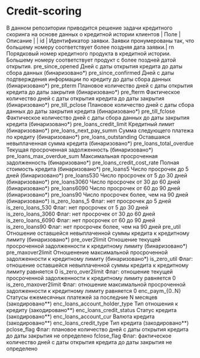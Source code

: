 # Credit-scoring
В данном репозитории приводится решение задачи кредитного скоринга на основе данных о кредитной истории клиентов
| Поле | Описание |
| id   | Идентификатор заявки. Заявки пронумерованы так, что большему номеру соответствует более поздняя дата заявки.| 
rn	Порядковый номер кредитного продукта в кредитной истории. Большему номеру соответствует продукт с более поздней датой открытия.
pre_since_opened	Дней с даты открытия кредита до даты сбора данных (бинаризовано*)
pre_since_confirmed	Дней с даты подтверждения информации по кредиту до даты сбора данных (бинаризовано*)
pre_pterm	Плановое количество дней с даты открытия кредита до даты закрытия (бинаризовано*)
pre_fterm	Фактическое количество дней с даты открытия кредита до даты закрытия (бинаризовано*)
pre_till_pclose	Плановое количество дней с даты сбора данных до даты закрытия кредита (бинаризовано*)
pre_till_fclose	Фактическое количество дней с даты сбора данных до даты закрытия кредита (бинаризовано*)
pre_loans_credit_limit	Кредитный лимит (бинаризовано*)
pre_loans_next_pay_summ	Сумма следующего платежа по кредиту (бинаризовано*)
pre_loans_outstanding	Оставшаяся невыплаченная сумма кредита (бинаризовано*)
pre_loans_total_overdue	Текущая просроченная задолженность (бинаризовано*)
pre_loans_max_overdue_sum	Максимальная просроченная задолженность (бинаризовано*)
pre_loans_credit_cost_rate	Полная стоимость кредита (бинаризовано*)
pre_loans5	Число просрочек до 5 дней (бинаризовано*)
pre_loans530	Число просрочек от 5 до 30 дней (бинаризовано*)
pre_loans3060	Число просрочек от 30 до 60 дней (бинаризовано*)
pre_loans6090	Число просрочек от 60 до 90 дней (бинаризовано*)
pre_loans90	Число просрочек более, чем на 90 дней (бинаризовано*)
is_zero_loans_5	Флаг: нет просрочек до 5 дней
is_zero_loans_530	Флаг: нет просрочек от 5 до 30 дней
is_zero_loans_3060	Флаг: нет просрочек от 30 до 60 дней
is_zero_loans_6090	Флаг: нет просрочек от 60 до 90 дней
is_zero_loans90	Флаг: нет просрочек более, чем на 90 дней
pre_util	Отношение оставшейся невыплаченной суммы кредита к кредитному лимиту (бинаризовано*)
pre_over2limit	Отношение текущей просроченной задолженности к кредитному лимиту (бинаризовано*)
pre_maxover2limit	Отношенение максимальной просроченной задолженности к кредитному лимиту (бинаризовано*)
is_zero_util	Флаг: отношение оставшейся невыплаченной суммы кредита к кредитному лимиту равняется 0
is_zero_over2limit	Флаг: отношение текущей просроченной задолженности к кредитному лимиту равняется 0
is_zero_maxover2limit	Флаг: отношение максимальной просроченной задолженности к кредитному лимиту равняется 0
enc_paym_{0..N}	Статусы ежемесячных платежей за последние N месяцев (закодировано**)
enc_loans_account_holder_type	Тип отношения к кредиту (закодировано**)
enc_loans_credit_status	Статус кредита (закодировано**)
enc_loans_account_cur	Валюта кредита (закодировано**)
enc_loans_credit_type	Тип кредита (закодировано**)
pclose_flag	Флаг: плановое количество дней с даты открытия кредита до даты закрытия не определено
fclose_flag	Флаг: фактическое количество дней с даты открытия кредита до даты закрытия не определено
